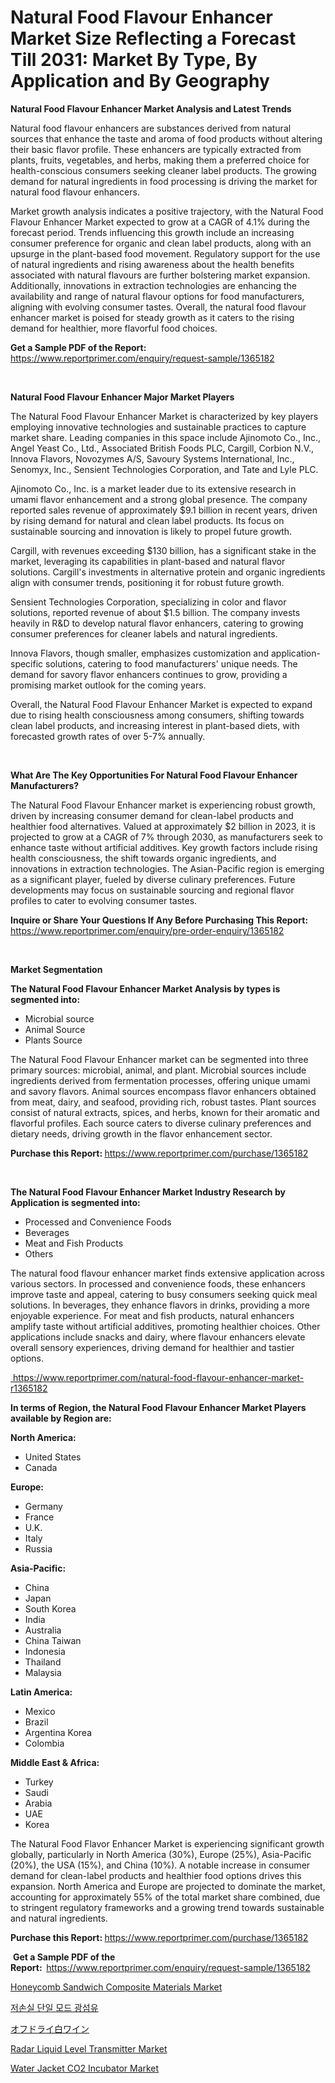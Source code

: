 <p><h1>Natural Food Flavour Enhancer Market Size Reflecting a Forecast Till 2031: Market By Type, By Application and By Geography</h1></p><p><strong>Natural Food Flavour Enhancer Market Analysis and Latest Trends</strong></p>
<p><p>Natural food flavour enhancers are substances derived from natural sources that enhance the taste and aroma of food products without altering their basic flavor profile. These enhancers are typically extracted from plants, fruits, vegetables, and herbs, making them a preferred choice for health-conscious consumers seeking cleaner label products. The growing demand for natural ingredients in food processing is driving the market for natural food flavour enhancers.</p><p>Market growth analysis indicates a positive trajectory, with the Natural Food Flavour Enhancer Market expected to grow at a CAGR of 4.1% during the forecast period. Trends influencing this growth include an increasing consumer preference for organic and clean label products, along with an upsurge in the plant-based food movement. Regulatory support for the use of natural ingredients and rising awareness about the health benefits associated with natural flavours are further bolstering market expansion. Additionally, innovations in extraction technologies are enhancing the availability and range of natural flavour options for food manufacturers, aligning with evolving consumer tastes. Overall, the natural food flavour enhancer market is poised for steady growth as it caters to the rising demand for healthier, more flavorful food choices.</p></p>
<p><strong>Get a Sample PDF of the Report:&nbsp;</strong> <a href="https://www.reportprimer.com/enquiry/request-sample/1365182">https://www.reportprimer.com/enquiry/request-sample/1365182</a></p>
<p>&nbsp;</p>
<p><strong>Natural Food Flavour Enhancer Major Market Players</strong></p>
<p><p>The Natural Food Flavour Enhancer Market is characterized by key players employing innovative technologies and sustainable practices to capture market share. Leading companies in this space include Ajinomoto Co., Inc., Angel Yeast Co., Ltd., Associated British Foods PLC, Cargill, Corbion N.V., Innova Flavors, Novozymes A/S, Savoury Systems International, Inc., Senomyx, Inc., Sensient Technologies Corporation, and Tate and Lyle PLC.</p><p>Ajinomoto Co., Inc. is a market leader due to its extensive research in umami flavor enhancement and a strong global presence. The company reported sales revenue of approximately $9.1 billion in recent years, driven by rising demand for natural and clean label products. Its focus on sustainable sourcing and innovation is likely to propel future growth.</p><p>Cargill, with revenues exceeding $130 billion, has a significant stake in the market, leveraging its capabilities in plant-based and natural flavor solutions. Cargill's investments in alternative protein and organic ingredients align with consumer trends, positioning it for robust future growth.</p><p>Sensient Technologies Corporation, specializing in color and flavor solutions, reported revenue of about $1.5 billion. The company invests heavily in R&D to develop natural flavor enhancers, catering to growing consumer preferences for cleaner labels and natural ingredients.</p><p>Innova Flavors, though smaller, emphasizes customization and application-specific solutions, catering to food manufacturers' unique needs. The demand for savory flavor enhancers continues to grow, providing a promising market outlook for the coming years.</p><p>Overall, the Natural Food Flavour Enhancer Market is expected to expand due to rising health consciousness among consumers, shifting towards clean label products, and increasing interest in plant-based diets, with forecasted growth rates of over 5-7% annually.</p></p>
<p>&nbsp;</p>
<p><strong>What Are The Key Opportunities For Natural Food Flavour Enhancer Manufacturers?</strong></p>
<p><p>The Natural Food Flavour Enhancer market is experiencing robust growth, driven by increasing consumer demand for clean-label products and healthier food alternatives. Valued at approximately $2 billion in 2023, it is projected to grow at a CAGR of 7% through 2030, as manufacturers seek to enhance taste without artificial additives. Key growth factors include rising health consciousness, the shift towards organic ingredients, and innovations in extraction technologies. The Asian-Pacific region is emerging as a significant player, fueled by diverse culinary preferences. Future developments may focus on sustainable sourcing and regional flavor profiles to cater to evolving consumer tastes.</p></p>
<p><strong>Inquire or Share Your Questions If Any Before Purchasing This Report:</strong> <a href="https://www.reportprimer.com/enquiry/pre-order-enquiry/1365182">https://www.reportprimer.com/enquiry/pre-order-enquiry/1365182</a></p>
<p>&nbsp;</p>
<p><strong>Market Segmentation</strong></p>
<p><strong>The Natural Food Flavour Enhancer Market Analysis by types is segmented into:</strong></p>
<p><ul><li>Microbial source</li><li>Animal Source</li><li>Plants Source</li></ul></p>
<p><p>The Natural Food Flavour Enhancer market can be segmented into three primary sources: microbial, animal, and plant. Microbial sources include ingredients derived from fermentation processes, offering unique umami and savory flavors. Animal sources encompass flavor enhancers obtained from meat, dairy, and seafood, providing rich, robust tastes. Plant sources consist of natural extracts, spices, and herbs, known for their aromatic and flavorful profiles. Each source caters to diverse culinary preferences and dietary needs, driving growth in the flavor enhancement sector.</p></p>
<p><strong>Purchase this Report:&nbsp;</strong><a href="https://www.reportprimer.com/purchase/1365182">https://www.reportprimer.com/purchase/1365182</a></p>
<p>&nbsp;</p>
<p><strong>The Natural Food Flavour Enhancer Market Industry Research by Application is segmented into:</strong></p>
<p><ul><li>Processed and Convenience Foods</li><li>Beverages</li><li>Meat and Fish Products</li><li>Others</li></ul></p>
<p><p>The natural food flavour enhancer market finds extensive application across various sectors. In processed and convenience foods, these enhancers improve taste and appeal, catering to busy consumers seeking quick meal solutions. In beverages, they enhance flavors in drinks, providing a more enjoyable experience. For meat and fish products, natural enhancers amplify taste without artificial additives, promoting healthier choices. Other applications include snacks and dairy, where flavour enhancers elevate overall sensory experiences, driving demand for healthier and tastier options.</p></p>
<p><a href="https://www.reportprimer.com/natural-food-flavour-enhancer-market-r1365182">&nbsp;https://www.reportprimer.com/natural-food-flavour-enhancer-market-r1365182</a></p>
<p><strong>In terms of Region, the Natural Food Flavour Enhancer Market Players available by Region are:</strong></p>
<p>
    <p> <strong> North America: </strong>
        <ul>
            <li>United States</li>
            <li>Canada</li>
        </ul>
        </p> 
    <p> <strong> Europe: </strong>
        <ul>
            <li>Germany</li>
            <li>France</li>
            <li>U.K.</li>
            <li>Italy</li>
            <li>Russia</li>
        </ul>
        </p> 
    <p> <strong> Asia-Pacific: </strong>
        <ul>
            <li>China</li>
            <li>Japan</li>
            <li>South Korea</li>
            <li>India</li>
            <li>Australia</li>
            <li>China Taiwan</li>
            <li>Indonesia</li>
            <li>Thailand</li>
            <li>Malaysia</li>
        </ul>
        </p> 
    <p> <strong> Latin America: </strong>
        <ul>
            <li>Mexico</li>
            <li>Brazil</li>
            <li>Argentina Korea</li>
            <li>Colombia</li>
        </ul>
        </p> 
    <p> <strong> Middle East & Africa: </strong>
        <ul>
            <li>Turkey</li>
            <li>Saudi</li>
            <li>Arabia</li>
            <li>UAE</li>
            <li>Korea</li>
        </ul>
    </p>
    </p>
<p><p>The Natural Food Flavor Enhancer Market is experiencing significant growth globally, particularly in North America (30%), Europe (25%), Asia-Pacific (20%), the USA (15%), and China (10%). A notable increase in consumer demand for clean-label products and healthier food options drives this expansion. North America and Europe are projected to dominate the market, accounting for approximately 55% of the total market share combined, due to stringent regulatory frameworks and a growing trend towards sustainable and natural ingredients.</p></p>
<p><strong>Purchase this Report: </strong><a href="https://www.reportprimer.com/purchase/1365182">https://www.reportprimer.com/purchase/1365182</a></p>
<p>&nbsp;<strong>Get a Sample PDF of the Report:&nbsp;&nbsp;</strong><a href="https://www.reportprimer.com/enquiry/request-sample/1365182">https://www.reportprimer.com/enquiry/request-sample/1365182</a></p>
<p><strong></strong></p>
<p><p><a href="https://issuu.com/reportprime-2/docs/honeycomb-sandwich-composite-materi_cca66f6fa63046">Honeycomb Sandwich Composite Materials Market</a></p><p><a href="https://medium.com/@abigalehuel/%EB%82%AE%EC%9D%80-%EC%86%90%EC%8B%A4-%EB%8B%A8%EC%9D%BC-%EB%AA%A8%EB%93%9C-%EC%84%AC%EC%9C%A0-%EC%8B%9C%EC%9E%A5-%EA%B8%80%EB%A1%9C%EB%B2%8C-%EC%8B%9C%EC%9E%A5-%ED%86%B5%EC%B0%B0%EB%A0%A5-%EB%B0%8F-%EC%A7%80%EC%97%AD-%EB%B6%84%EC%84%9D-2024-2031-c0768b29b9be?postPublishedType=repub">저손실 단일 모드 광섬유</a></p><p><a href="https://medium.com/@americahilario/%E3%82%B0%E3%83%AD%E3%83%BC%E3%83%90%E3%83%AB%E3%82%AA%E3%83%95%E3%83%89%E3%83%A9%E3%82%A4%E3%83%9B%E3%83%AF%E3%82%A4%E3%83%88%E3%83%AF%E3%82%A4%E3%83%B3%E5%B8%82%E5%A0%B4-%E3%83%88%E3%83%AC%E3%83%B3%E3%83%89-%E4%BA%88%E6%B8%AC-%E3%81%8A%E3%82%88%E3%81%B3%E5%B8%82%E5%A0%B4%E6%88%A6%E7%95%A5%E5%88%86%E6%9E%90-2024%E5%B9%B4-2031%E5%B9%B4-bc0254fed23c?postPublishedType=repub">オフドライ白ワイン</a></p><p><a href="https://www.linkedin.com/pulse/radar-liquid-level-transmitter-market-trends-regional-insights-vsicf?trackingId=p9JUEn5JQA2y3Yd1NDLt3g%3D%3D">Radar Liquid Level Transmitter Market</a></p><p><a href="https://www.linkedin.com/pulse/what-driving-global-water-jacket-co2-incubator-market-dive-trends-ezppf?trackingId=Qe2oyAnVROen9aiJunL8Tw%3D%3D">Water Jacket CO2 Incubator Market</a></p></p>